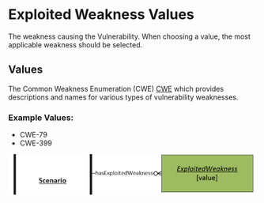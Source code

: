 # Exploited Weakness Values

The weakness causing the Vulnerability. When choosing a value, the most applicable weakness should be selected.

## Values

The Common Weakness Enumeration (CWE) [CWE](https://cwe.mitre.org/about/index.html) which provides descriptions and names for various types of vulnerability weaknesses.

### Example Values:
- CWE-79
- CWE-399

![Exploited Weakness Graph](../figures/graphsnippets/ExploitedWeaknessSnippet.png "Exploited Weakness Graph")